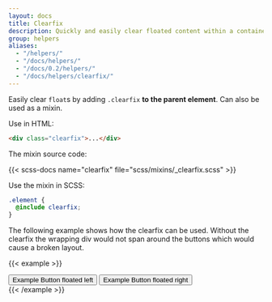 ```yaml
---
layout: docs
title: Clearfix
description: Quickly and easily clear floated content within a container by adding a clearfix utility.
group: helpers
aliases:
  - "/helpers/"
  - "/docs/helpers/"
  - "/docs/0.2/helpers/"
  - "/docs/helpers/clearfix/"
---
```


Easily clear `float`s by adding `.clearfix` **to the parent element**. Can also be used as a mixin.

Use in HTML:

```html
<div class="clearfix">...</div>
```

The mixin source code:

{{< scss-docs name="clearfix" file="scss/mixins/_clearfix.scss" >}}

Use the mixin in SCSS:

```scss
.element {
  @include clearfix;
}
```

The following example shows how the clearfix can be used. Without the clearfix the wrapping div would not span around the buttons which would cause a broken layout.

{{< example >}}
<div class="bg-info clearfix">
  <button type="button" class="btn btn-secondary float-start">Example Button floated left</button>
  <button type="button" class="btn btn-secondary float-end">Example Button floated right</button>
</div>
{{< /example >}}

